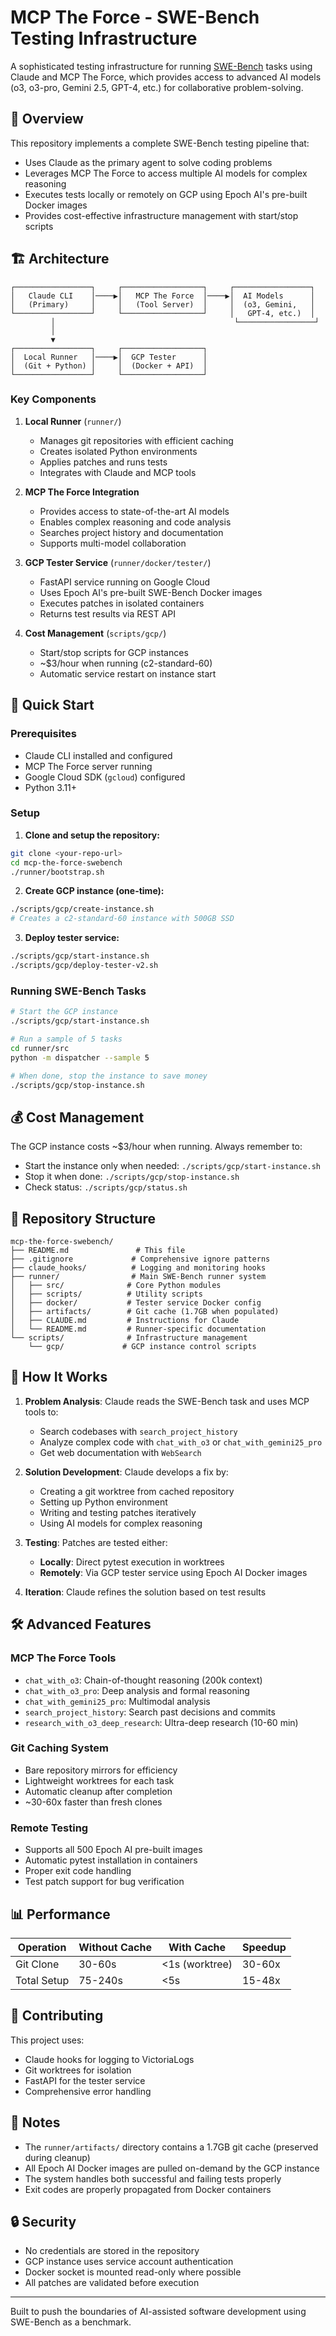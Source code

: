 # MCP The Force - SWE-Bench Testing Infrastructure

A sophisticated testing infrastructure for running [SWE-Bench](https://www.swebench.com/) tasks using Claude and MCP The Force, which provides access to advanced AI models (o3, o3-pro, Gemini 2.5, GPT-4, etc.) for collaborative problem-solving.

## 🎯 Overview

This repository implements a complete SWE-Bench testing pipeline that:
- Uses Claude as the primary agent to solve coding problems
- Leverages MCP The Force to access multiple AI models for complex reasoning
- Executes tests locally or remotely on GCP using Epoch AI's pre-built Docker images
- Provides cost-effective infrastructure management with start/stop scripts

## 🏗️ Architecture

```
┌─────────────────┐     ┌──────────────────┐     ┌─────────────────┐
│   Claude CLI    │────▶│   MCP The Force  │────▶│  AI Models      │
│   (Primary)     │     │   (Tool Server)  │     │  (o3, Gemini,   │
└─────────────────┘     └──────────────────┘     │   GPT-4, etc.)  │
         │                                        └─────────────────┘
         │
         ▼
┌─────────────────┐     ┌──────────────────┐
│  Local Runner   │────▶│  GCP Tester      │
│  (Git + Python) │     │  (Docker + API)  │
└─────────────────┘     └──────────────────┘
```

### Key Components

1. **Local Runner** (`runner/`)
   - Manages git repositories with efficient caching
   - Creates isolated Python environments
   - Applies patches and runs tests
   - Integrates with Claude and MCP tools

2. **MCP The Force Integration**
   - Provides access to state-of-the-art AI models
   - Enables complex reasoning and code analysis
   - Searches project history and documentation
   - Supports multi-model collaboration

3. **GCP Tester Service** (`runner/docker/tester/`)
   - FastAPI service running on Google Cloud
   - Uses Epoch AI's pre-built SWE-Bench Docker images
   - Executes patches in isolated containers
   - Returns test results via REST API

4. **Cost Management** (`scripts/gcp/`)
   - Start/stop scripts for GCP instances
   - ~$3/hour when running (c2-standard-60)
   - Automatic service restart on instance start

## 🚀 Quick Start

### Prerequisites
- Claude CLI installed and configured
- MCP The Force server running
- Google Cloud SDK (`gcloud`) configured
- Python 3.11+

### Setup

1. **Clone and setup the repository:**
```bash
git clone <your-repo-url>
cd mcp-the-force-swebench
./runner/bootstrap.sh
```

2. **Create GCP instance (one-time):**
```bash
./scripts/gcp/create-instance.sh
# Creates a c2-standard-60 instance with 500GB SSD
```

3. **Deploy tester service:**
```bash
./scripts/gcp/start-instance.sh
./scripts/gcp/deploy-tester-v2.sh
```

### Running SWE-Bench Tasks

```bash
# Start the GCP instance
./scripts/gcp/start-instance.sh

# Run a sample of 5 tasks
cd runner/src
python -m dispatcher --sample 5

# When done, stop the instance to save money
./scripts/gcp/stop-instance.sh
```

## 💰 Cost Management

The GCP instance costs ~$3/hour when running. Always remember to:
- Start the instance only when needed: `./scripts/gcp/start-instance.sh`
- Stop it when done: `./scripts/gcp/stop-instance.sh`
- Check status: `./scripts/gcp/status.sh`

## 📁 Repository Structure

```
mcp-the-force-swebench/
├── README.md               # This file
├── .gitignore             # Comprehensive ignore patterns
├── claude_hooks/          # Logging and monitoring hooks
├── runner/                # Main SWE-Bench runner system
│   ├── src/              # Core Python modules
│   ├── scripts/          # Utility scripts
│   ├── docker/           # Tester service Docker config
│   ├── artifacts/        # Git cache (1.7GB when populated)
│   ├── CLAUDE.md         # Instructions for Claude
│   └── README.md         # Runner-specific documentation
└── scripts/              # Infrastructure management
    └── gcp/             # GCP instance control scripts
```

## 🔧 How It Works

1. **Problem Analysis**: Claude reads the SWE-Bench task and uses MCP tools to:
   - Search codebases with `search_project_history`
   - Analyze complex code with `chat_with_o3` or `chat_with_gemini25_pro`
   - Get web documentation with `WebSearch`

2. **Solution Development**: Claude develops a fix by:
   - Creating a git worktree from cached repository
   - Setting up Python environment
   - Writing and testing patches iteratively
   - Using AI models for complex reasoning

3. **Testing**: Patches are tested either:
   - **Locally**: Direct pytest execution in worktrees
   - **Remotely**: Via GCP tester service using Epoch AI Docker images

4. **Iteration**: Claude refines the solution based on test results

## 🛠️ Advanced Features

### MCP The Force Tools
- `chat_with_o3`: Chain-of-thought reasoning (200k context)
- `chat_with_o3_pro`: Deep analysis and formal reasoning
- `chat_with_gemini25_pro`: Multimodal analysis
- `search_project_history`: Search past decisions and commits
- `research_with_o3_deep_research`: Ultra-deep research (10-60 min)

### Git Caching System
- Bare repository mirrors for efficiency
- Lightweight worktrees for each task
- Automatic cleanup after completion
- ~30-60x faster than fresh clones

### Remote Testing
- Supports all 500 Epoch AI pre-built images
- Automatic pytest installation in containers
- Proper exit code handling
- Test patch support for bug verification

## 📊 Performance

| Operation | Without Cache | With Cache | Speedup |
|-----------|--------------|------------|---------|
| Git Clone | 30-60s | <1s (worktree) | 30-60x |
| Total Setup | 75-240s | <5s | 15-48x |

## 🤝 Contributing

This project uses:
- Claude hooks for logging to VictoriaLogs
- Git worktrees for isolation
- FastAPI for the tester service
- Comprehensive error handling

## 📝 Notes

- The `runner/artifacts/` directory contains a 1.7GB git cache (preserved during cleanup)
- All Epoch AI Docker images are pulled on-demand by the GCP instance
- The system handles both successful and failing tests properly
- Exit codes are properly propagated from Docker containers

## 🔒 Security

- No credentials are stored in the repository
- GCP instance uses service account authentication
- Docker socket is mounted read-only where possible
- All patches are validated before execution

---

Built to push the boundaries of AI-assisted software development using SWE-Bench as a benchmark.